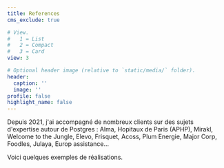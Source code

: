 ```yaml
---
title: References
cms_exclude: true

# View.
#   1 = List
#   2 = Compact
#   3 = Card
view: 3

# Optional header image (relative to `static/media/` folder).
header:
  caption: ''
  image: ''
profile: false
highlight_name: false
---
```


Depuis 2021, j'ai accompagné de nombreux clients sur des sujets d'expertise autour de Postgres : Alma, Hopitaux de Paris (APHP), Mirakl, Welcome to the Jungle, Elevo, Frisquet, Acoss, Plum Energie, Major Corp, Foodles, Julaya, Europ assistance...

Voici quelques exemples de réalisations.
